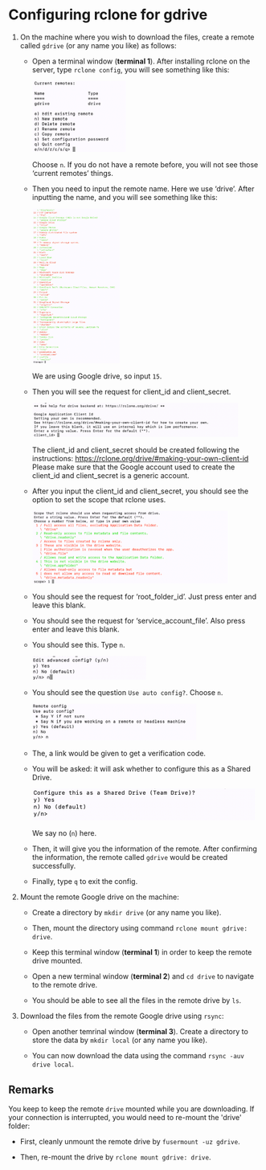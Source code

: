 # Configuring rclone for gdrive  

1. On the machine where you wish to download the files, create a remote called `gdrive`
   (or any name you like) as follows:

   * Open a terminal window (**terminal 1**). After installing rclone on the server, type `rclone config`, you will see something like this:

     <img src="img/pic1.png" style="zoom:50%;" />

     Choose `n`. If you do not have a remote before, you will not see those ‘current remotes’ things.

   * Then you need to input the remote name. Here we use ‘drive’. After inputting the name, and you will see something like this: 

     <img src="img/pic2.png" style="zoom:30%;" />

     We are using Google drive, so input `15`. 

   * Then you will see the request for client_id and client_secret. 

     <img src="img/pic3.png" alt="Screen Shot 2021-08-05 at 12.06.19 AM" style="zoom:40%;" />

     The client_id and client_secret should be created following the instructions: https://rclone.org/drive/#making-your-own-client-id
     Please make sure that the Google account used to create the client_id and client_secret is a generic account.

   * After you input the client_id and client_secret, you should see the option to set the scope that rclone uses. 

     <img src="img/pic4.png" style="zoom:40%;" />

   * You should see the request for ‘root_folder_id’. Just press enter and leave this blank.

   * You should see the request for ‘service_account_file’. Also press enter and leave this blank. 

   * You should see this. Type `n`.

     <img src="img/pic5.png" style="zoom:40%;" />

   * You should see the question `Use auto config?`. Choose `n`. 

     <img src="img/pic6.png" style="zoom:50%;" />

   * The, a link would be given to get a verification code.

   * You will be asked: it will ask whether to configure this as a Shared Drive.

     <img src="img/pic7.png" style="zoom:50%;" />

     We say no (`n`) here.

   * Then, it will give you the information of the remote. After confirming the information, the remote called `gdrive` would be created successfully. 

   * Finally, type `q` to exit the config. 

2. Mount the remote Google drive on the machine:

   * Create a directory by `mkdir drive` (or any name you like).

   * Then, mount the directory using command `rclone mount gdrive: drive`.

   * Keep this terminal window (**terminal 1**) in order to keep the 
     remote drive mounted.

   * Open a new terminal window (**terminal 2**) and `cd drive`
     to navigate to the remote drive.

   * You should be able to see all the files in the remote drive by `ls`.

3. Download the files from the remote Google drive using `rsync`:

   * Open another temrinal window (**terminal 3**). 
     Create a directory to store the data by `mkdir local`
     (or any name you like).

   * You can now download the data using the command `rsync -auv drive local`.


## Remarks

You keep to keep the remote `drive` mounted while you are downloading.
If your connection is interrupted, you would need to re-mount the 'drive' folder:

* First, cleanly unmount the remote drive by `fusermount -uz gdrive`.

* Then, re-mount the drive by `rclone mount gdrive: drive`. 

